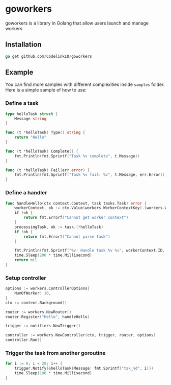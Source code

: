 # goworkers

goworkers is a library in Golang that allow users launch and manage workers


## Installation

```go
go get github.com/CodelinkIO/goworkers
```

## Example
You can find more samples with different complexities inside `samples` folder. Here is a simple sample of how to use:

### Define a task

```go
type helloTask struct {
	Message string
}

func (t *helloTask) Type() string {
	return "Hello"
}

func (t *helloTask) Complete() {
	fmt.Println(fmt.Sprintf("Task %v complete", t.Message))
}

func (t *helloTask) Fail(err error) {
	fmt.Println(fmt.Sprintf("Task %v fail: %v", t.Message, err.Error()))
}
```

### Define a handler

```go
func handleHello(ctx context.Context, task tasks.Task) error {
	workerContext, ok := ctx.Value(workers.WorkerContextKey).(workers.WorkerContext)
	if !ok {
		return fmt.Errorf("Cannot get worker context")
	}
	processingTask, ok := task.(*helloTask)
	if !ok {
		return fmt.Errorf("Cannot parse task")
	}

	fmt.Println(fmt.Sprintf("%v: Handle task %v %v", workerContext.ID, processingTask.Type(), processingTask.Message))
	time.Sleep(200 * time.Millisecond)
	return nil
}
```

### Setup controller

```go
options := workers.ControllerOptions{
    NumOfWorker: 10,
}
ctx := context.Background()

router := workers.NewRouter()
router.Register("Hello", handleHello)

trigger := notifiers.NewTrigger()

controller := workers.NewController(ctx, trigger, router, options)
controller.Run()
```

### Trigger the task from another goroutine

```go
for i := 0; i < 20; i++ {
    trigger.Notify(&helloTask{Message: fmt.Sprintf("tsk_%d", i)})
    time.Sleep(100 * time.Millisecond)
}
```